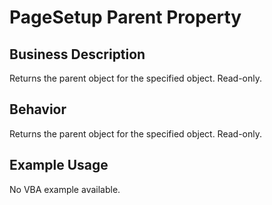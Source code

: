 # PageSetup Parent Property

## Business Description
Returns the parent object for the specified object. Read-only.

## Behavior
Returns the parent object for the specified object. Read-only.

## Example Usage
No VBA example available.